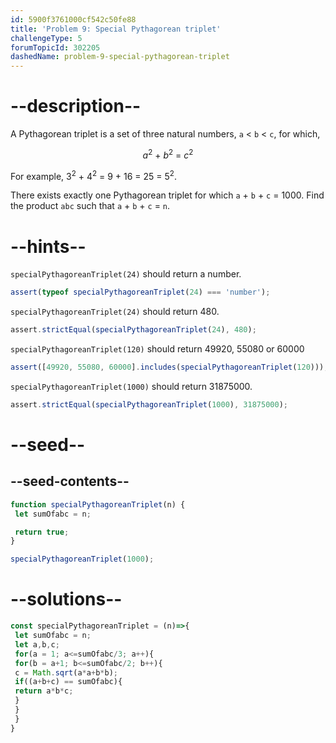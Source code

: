 ```yaml
---
id: 5900f3761000cf542c50fe88
title: 'Problem 9: Special Pythagorean triplet'
challengeType: 5
forumTopicId: 302205
dashedName: problem-9-special-pythagorean-triplet
---
```


# --description--

A Pythagorean triplet is a set of three natural numbers, `a` &lt; `b` &lt; `c`, for which,

<div style='text-align: center;'><var>a</var><sup>2</sup> + <var>b</var><sup>2</sup> = <var>c</var><sup>2</sup></div>

For example, 3<sup>2</sup> + 4<sup>2</sup> = 9 + 16 = 25 = 5<sup>2</sup>.

There exists exactly one Pythagorean triplet for which `a` + `b` + `c` = 1000. Find the product `abc` such that `a` + `b` + `c` = `n`.

# --hints--

`specialPythagoreanTriplet(24)` should return a number.

```js
assert(typeof specialPythagoreanTriplet(24) === 'number');
```

`specialPythagoreanTriplet(24)` should return 480.

```js
assert.strictEqual(specialPythagoreanTriplet(24), 480);
```

`specialPythagoreanTriplet(120)` should return 49920, 55080 or 60000

```js
assert([49920, 55080, 60000].includes(specialPythagoreanTriplet(120)));
```

`specialPythagoreanTriplet(1000)` should return 31875000.

```js
assert.strictEqual(specialPythagoreanTriplet(1000), 31875000);
```

# --seed--

## --seed-contents--

```js
function specialPythagoreanTriplet(n) {
 let sumOfabc = n;

 return true;
}

specialPythagoreanTriplet(1000);
```

# --solutions--

```js
const specialPythagoreanTriplet = (n)=>{
 let sumOfabc = n;
 let a,b,c;
 for(a = 1; a<=sumOfabc/3; a++){
 for(b = a+1; b<=sumOfabc/2; b++){
 c = Math.sqrt(a*a+b*b);
 if((a+b+c) == sumOfabc){
 return a*b*c;
 }
 }
 }
}
```
